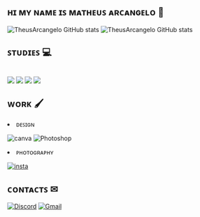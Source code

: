## ʜɪ ᴍʏ ɴᴀᴍᴇ ɪꜱ ᴍᴀᴛʜᴇᴜꜱ ᴀʀᴄᴀɴɢᴇʟᴏ  👋

![TheusArcangelo GitHub stats](https://github-readme-stats.vercel.app/api?username=TheusArcangelo&show_icons=true&theme=tokyonight)
![TheusArcangelo GitHub stats](https://github-readme-stats.vercel.app/api/top-langs/?username=TheusArcangelo&theme=tokyonight)


## ꜱᴛᴜᴅɪᴇꜱ 💻
<div style="display: insline_block"> <br>
<img aling="center" alt"html5" src="https://img.shields.io/badge/HTML5-E34F26?style=for-the-badge&logo=html5&logoColor=white"/>
<img aling="center" alt"CSS3" src="https://img.shields.io/badge/CSS3-1572B6?style=for-the-badge&logo=css3&logoColor=white"/>
<img aling="center" alt"js" src="https://img.shields.io/badge/JavaScript-F7DF1E?style=for-the-badge&logo=javascript&logoColor=black"/>
<img aling="center" alt"Python" src="https://img.shields.io/badge/Python-14354C?style=for-the-badge&logo=python&logoColor=white"/>
  </div>

## ᴡᴏʀᴋ 🖌
<li> ᴅᴇꜱɪɢɴ

![canva](https://img.shields.io/badge/Canva-%2300C4CC.svg?&style=for-the-badge&logo=Canva&logoColor=white)
![Photoshop](https://img.shields.io/badge/adobe%20photoshop-%2331A8FF.svg?style=for-the-badge&logo=adobe%20photoshop&logoColor=white)

<li> ᴘʜᴏᴛᴏɢʀᴀᴘʜʏ

[![insta](https://img.shields.io/badge/Instagram-E4405F?style=for-the-badge&logo=instagram&logoColor=white)](https://www.instagram.com/ft_.otheus)

## ᴄᴏɴᴛᴀᴄᴛꜱ ✉
[![Discord](https://img.shields.io/badge/Discord-7289DA?style=for-the-badge&logo=discord&logoColor=white)](https://discord.com/invite/Aj4JQ3Yguh)
[![Gmail](https://img.shields.io/badge/Gmail-D14836?style=for-the-badge&logo=gmail&logoColor=white)](matheusarcangelo2017@gmail.com)

